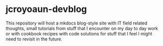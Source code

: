 # jcroyoaun-devblog
 
This repository will host a mkdocs blog-style site with IT field related thoughts, small tutorials from stuff that I encounter on my day to day work or with cookbook recipes with code solutions for stuff that I feel I might need to revisit in the future.  
